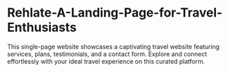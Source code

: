 # Rehlate-A-Landing-Page-for-Travel-Enthusiasts
This single-page website showcases a captivating travel website featuring services, plans, testimonials, and a contact form. Explore and connect effortlessly with your ideal travel experience on this curated platform.
